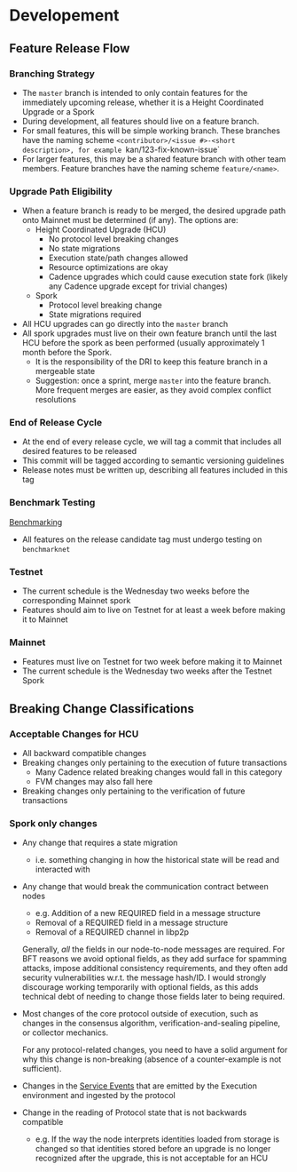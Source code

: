 # Developement

## Feature Release Flow

### Branching Strategy

- The `master` branch is intended to only contain features for the immediately upcoming release, whether it is a Height Coordinated Upgrade or a Spork
- During development, all features should live on a feature branch.
- For small features, this will be simple working branch. These branches have the naming scheme `<contributor>/<issue #>-<short description>, for example `kan/123-fix-known-issue`
- For larger features, this may be a shared feature branch with other team members. Feature branches have the naming scheme `feature/<name>`.

### Upgrade Path Eligibility

- When a feature branch is ready to be merged, the desired upgrade path onto Mainnet must be determined (if any). The options are:
    - Height Coordinated Upgrade (HCU)
        - No protocol level breaking changes
        - No state migrations
        - Execution state/path changes allowed
        - Resource optimizations are okay
        - Cadence upgrades which could cause execution state fork (likely any Cadence upgrade except for trivial changes)
    - Spork
        - Protocol level breaking change
        - State migrations required
- All HCU upgrades can go directly into the `master` branch
- All spork upgrades must live on their own feature branch until the last HCU before the spork as been performed (usually approximately 1 month before the Spork.
    - It is the responsibility of the DRI to keep this feature branch in a mergeable state
    - Suggestion: once a sprint, merge `master` into the feature branch. More frequent merges are easier, as they avoid complex conflict resolutions

### End of Release Cycle

- At the end of every release cycle, we will tag a commit that includes all desired features to be released
- This commit will be tagged according to semantic versioning guidelines
- Release notes must be written up, describing all features included in this tag

### Benchmark Testing

[Benchmarking](https://www.notion.so/Benchmarking-e3d89e3aadb44b0787da9bb7703b0dae?pvs=21)

- All features on the release candidate tag must undergo testing on `benchmarknet`

### Testnet

- The current schedule is the Wednesday two weeks before the corresponding Mainnet spork
- Features should aim to live on Testnet for at least a week before making it to Mainnet

### Mainnet

- Features must live on Testnet for two week before making it to Mainnet
- The current schedule is the Wednesday two weeks after the Testnet Spork

## Breaking Change Classifications

### Acceptable Changes for HCU

- All backward compatible changes
- Breaking changes only pertaining to the execution of future transactions
    - Many Cadence related breaking changes would fall in this category
    - FVM changes may also fall here
- Breaking changes only pertaining to the verification of future transactions

### Spork only changes

- Any change that requires a state migration
    - i.e. something changing in how the historical state will be read and interacted with
- Any change that would break the communication contract between nodes
    - e.g. Addition of a new REQUIRED field in a message structure
    - Removal of a REQUIRED field in a message structure
    - Removal of a REQUIRED channel in libp2p
    
    Generally, *all* the fields in our node-to-node messages are required. For BFT reasons we avoid optional fields, as they add surface for spamming attacks, impose additional consistency requirements, and they often add security vulnerabilities w.r.t. the message hash/ID. I would strongly discourage working temporarily with optional fields, as this adds technical debt of needing to change those fields later to being required. 
    
- Most changes of the core protocol outside of execution, such as changes in the consensus algorithm, verification-and-sealing pipeline, or collector mechanics.
    
    For any protocol-related changes, you need to have a solid argument for why this change is non-breaking (absence of a counter-example is not sufficient).
    
- Changes in the [Service Events](https://www.notion.so/Service-Events-54e5edb7515445f293dff36ade910ad7?pvs=21) that are emitted by the Execution environment and ingested by the protocol
- Change in the reading of Protocol state that is not backwards compatible
    - e.g. If the way the node interprets identities loaded from storage is changed so that identities stored before an upgrade is no longer recognized after the upgrade, this is not acceptable for an HCU
